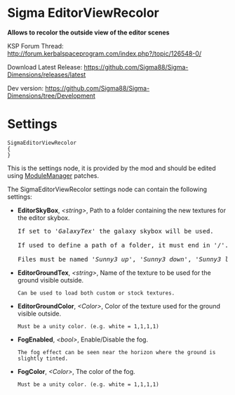 # Sigma EditorViewRecolor


**Allows to recolor the outside view of the editor scenes**


KSP Forum Thread: http://forum.kerbalspaceprogram.com/index.php?/topic/126548-0/

Download Latest Release: https://github.com/Sigma88/Sigma-Dimensions/releases/latest

Dev version: https://github.com/Sigma88/Sigma-Dimensions/tree/Development


# Settings

```
SigmaEditorViewRecolor
{
}
```
This is the settings node, it is provided by the mod and should be edited using
[ModuleManager](http://forum.kerbalspaceprogram.com/index.php?/topic/50533-0/) patches.

The SigmaEditorViewRecolor settings node can contain the following settings:

  - **EditorSkyBox**, *\<string\>*, Path to a folder containing the new textures for the editor skybox.
    
    <pre>
    If set to '<i>GalaxyTex</i>' the galaxy skybox will be used.
    
    If used to define a path of a folder, it must end in '/'.
    
    Files must be named '<i>Sunny3_up</i>', '<i>Sunny3_down</i>', '<i>Sunny3_left</i>', '<i>Sunny3_right</i>', '<i>Sunny3_front</i>', '<i>Sunny3_back</i>'.
    </pre>
    
  - **EditorGroundTex**, *\<string\>*, Name of the texture to be used for the ground visible outside.
		
    ```
    Can be used to load both custom or stock textures.
    ```
    
  - **EditorGroundColor**, *\<Color\>*, Color of the texture used for the ground visible outside.
		
    ```
    Must be a unity color. (e.g. white = 1,1,1,1)
    ```
    
  - **FogEnabled**, *\<bool\>*, Enable/Disable the fog.
		
    ```
    The fog effect can be seen near the horizon where the ground is slightly tinted.
    ```
    
  - **FogColor**, *\<Color\>*, The color of the fog.
		
    ```
    Must be a unity color. (e.g. white = 1,1,1,1)
    ```
